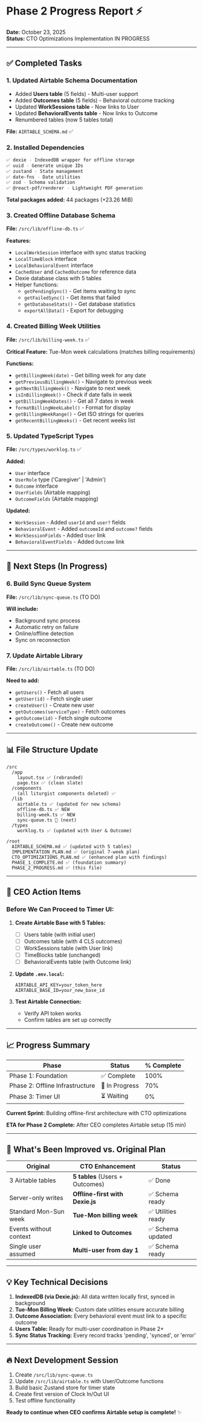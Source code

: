 # Phase 2 Progress Report ⚡

**Date:** October 23, 2025  
**Status:** CTO Optimizations Implementation IN PROGRESS

---

## ✅ Completed Tasks

### 1. Updated Airtable Schema Documentation
- Added **Users table** (5 fields) - Multi-user support
- Added **Outcomes table** (5 fields) - Behavioral outcome tracking
- Updated **WorkSessions table** - Now links to User
- Updated **BehavioralEvents table** - Now links to Outcome
- Renumbered tables (now 5 tables total)

**File:** `AIRTABLE_SCHEMA.md` ✅

### 2. Installed Dependencies
```bash
✅ dexie - IndexedDB wrapper for offline storage
✅ uuid - Generate unique IDs
✅ zustand - State management
✅ date-fns - Date utilities
✅ zod - Schema validation
✅ @react-pdf/renderer - Lightweight PDF generation
```

**Total packages added:** 44 packages (+23.26 MiB)

### 3. Created Offline Database Schema
**File:** `/src/lib/offline-db.ts` ✅

**Features:**
- `LocalWorkSession` interface with sync status tracking
- `LocalTimeBlock` interface
- `LocalBehavioralEvent` interface
- `CachedUser` and `CachedOutcome` for reference data
- Dexie database class with 5 tables
- Helper functions:
  - `getPendingSync()` - Get items waiting to sync
  - `getFailedSync()` - Get items that failed
  - `getDatabaseStats()` - Get database statistics
  - `exportAllData()` - Export for debugging

### 4. Created Billing Week Utilities
**File:** `/src/lib/billing-week.ts` ✅

**Critical Feature:** Tue-Mon week calculations (matches billing requirements)

**Functions:**
- `getBillingWeek(date)` - Get billing week for any date
- `getPreviousBillingWeek()` - Navigate to previous week
- `getNextBillingWeek()` - Navigate to next week
- `isInBillingWeek()` - Check if date falls in week
- `getBillingWeekDates()` - Get all 7 dates in week
- `formatBillingWeekLabel()` - Format for display
- `getBillingWeekRange()` - Get ISO strings for queries
- `getRecentBillingWeeks()` - Get recent weeks list

### 5. Updated TypeScript Types
**File:** `/src/types/worklog.ts` ✅

**Added:**
- `User` interface
- `UserRole` type ('Caregiver' | 'Admin')
- `Outcome` interface
- `UserFields` (Airtable mapping)
- `OutcomeFields` (Airtable mapping)

**Updated:**
- `WorkSession` - Added `userId` and `user?` fields
- `BehavioralEvent` - Added `outcomeId` and `outcome?` fields
- `WorkSessionFields` - Added `User` link
- `BehavioralEventFields` - Added `Outcome` link

---

## 🚧 Next Steps (In Progress)

### 6. Build Sync Queue System
**File:** `/src/lib/sync-queue.ts` (TO DO)

**Will include:**
- Background sync process
- Automatic retry on failure
- Online/offline detection
- Sync on reconnection

### 7. Update Airtable Library
**File:** `/src/lib/airtable.ts` (TO DO)

**Need to add:**
- `getUsers()` - Fetch all users
- `getUser(id)` - Fetch single user
- `createUser()` - Create new user
- `getOutcomes(serviceType)` - Fetch outcomes
- `getOutcome(id)` - Fetch single outcome
- `createOutcome()` - Create new outcome

---

## 📊 File Structure Update

```
/src
  /app
    layout.tsx ✅ (rebranded)
    page.tsx ✅ (clean slate)
  /components
    (all liturgist components deleted) ✅
  /lib
    airtable.ts ✅ (updated for new schema)
    offline-db.ts ✅ NEW
    billing-week.ts ✅ NEW
    sync-queue.ts 🚧 (next)
  /types
    worklog.ts ✅ (updated with User & Outcome)

/root
  AIRTABLE_SCHEMA.md ✅ (updated with 5 tables)
  IMPLEMENTATION_PLAN.md ✅ (original 7-week plan)
  CTO_OPTIMIZATIONS_PLAN.md ✅ (enhanced plan with findings)
  PHASE_1_COMPLETE.md ✅ (foundation summary)
  PHASE_2_PROGRESS.md ✅ (this file)
```

---

## 🎯 CEO Action Items

### Before We Can Proceed to Timer UI:

1. **Create Airtable Base with 5 Tables:**
   - [ ] Users table (with initial user)
   - [ ] Outcomes table (with 4 CLS outcomes)
   - [ ] WorkSessions table (with User link)
   - [ ] TimeBlocks table (unchanged)
   - [ ] BehavioralEvents table (with Outcome link)

2. **Update `.env.local`:**
   ```env
   AIRTABLE_API_KEY=your_token_here
   AIRTABLE_BASE_ID=your_new_base_id
   ```

3. **Test Airtable Connection:**
   - Verify API token works
   - Confirm tables are set up correctly

---

## 📈 Progress Summary

| Phase | Status | % Complete |
|-------|--------|------------|
| Phase 1: Foundation | ✅ Complete | 100% |
| Phase 2: Offline Infrastructure | 🚧 In Progress | 70% |
| Phase 3: Timer UI | ⏳ Waiting | 0% |

**Current Sprint:** Building offline-first architecture with CTO optimizations

**ETA for Phase 2 Complete:** After CEO completes Airtable setup (15 min)

---

## 🚀 What's Been Improved vs. Original Plan

| Original | CTO Enhancement | Status |
|----------|----------------|--------|
| 3 Airtable tables | **5 tables** (Users + Outcomes) | ✅ Done |
| Server-only writes | **Offline-first with Dexie.js** | ✅ Schema ready |
| Standard Mon-Sun week | **Tue-Mon billing week** | ✅ Utilities ready |
| Events without context | **Linked to Outcomes** | ✅ Schema updated |
| Single user assumed | **Multi-user from day 1** | ✅ Schema ready |

---

## 💡 Key Technical Decisions

1. **IndexedDB (via Dexie.js):** All data written locally first, synced in background
2. **Tue-Mon Billing Week:** Custom date utilities ensure accurate billing
3. **Outcome Association:** Every behavioral event must link to a specific outcome
4. **Users Table:** Ready for multi-user coordination in Phase 2+
5. **Sync Status Tracking:** Every record tracks 'pending', 'synced', or 'error'

---

## 🔥 Next Development Session

1. Create `/src/lib/sync-queue.ts`
2. Update `/src/lib/airtable.ts` with User/Outcome functions
3. Build basic Zustand store for timer state
4. Create first version of Clock In/Out UI
5. Test offline functionality

**Ready to continue when CEO confirms Airtable setup is complete!** ✨
